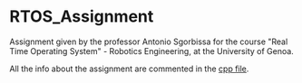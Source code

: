 # RTOS_Assignment
Assignment given by the professor Antonio Sgorbissa for the course "Real Time Operating System" - Robotics Engineering, at the University of Genoa. 

All the info about the assignment are commented in the [cpp file](https://github.com/LoreBene99/Task_Schedulability/blob/main/Lorenzo_Benedetti_Assignment.cpp).
